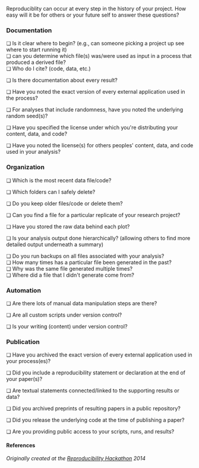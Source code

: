 Reproduciblity can occur at every step in the history of your project. How easy will it be for others or your future self to answer these questions?

### Documentation

&#x274f; Is it clear where to begin? (e.g., can someone picking a project up see where to start running it)   
&#x274f; can you determine which file(s) was/were used as input in a process that produced a derived file?   
&#x274f; Who do I cite? (code, data, etc.)   

&#x274f; Is there documentation about every result?   

&#x274f; Have you noted the exact version of every external application used in the process?   

&#x274f; For analyses that include randomness, have you noted the underlying random seed(s)?   

&#x274f; Have you specified the license under which you're distributing your content, data, and code?   

&#x274f; Have you noted the license(s) for others peoples' content, data, and code used in your analysis?   

### Organization

&#x274f; Which is the most recent data file/code?   

&#x274f; Which folders can I safely delete?   

&#x274f; Do you keep older files/code or delete them?   

&#x274f; Can you find a file for a particular replicate of your research project?   

&#x274f; Have you stored the raw data behind each plot?   

&#x274f; Is your analysis output done hierarchically? (allowing others to find more detailed output underneath a summary)   

&#x274f; Do you run backups on all files associated with your analysis?   
&#x274f; How many times has a particular file been generated in the past?   
&#x274f; Why was the same file generated multiple times?   
&#x274f; Where did a file that I didn't generate come from?   

### Automation

&#x274f; Are there lots of manual data manipulation steps are there? 

&#x274f; Are all custom scripts under version control?   

&#x274f; Is your writing (content) under version control?   

### Publication

&#x274f; Have you archived the exact version of every external application used in your process(es)?   

&#x274f; Did you include a reproducibility statement or declaration at the end of your paper(s)?   

&#x274f; Are textual statements connected/linked to the supporting results or data?   

&#x274f; Did you archived preprints of resulting papers in a public repository?   

&#x274f; Did you release the underlying code at the time of publishing a paper?   

&#x274f; Are you providing public access to your scripts, runs, and results?   

#### References

*Originally created at the [Reproducibility Hackathon](https://github.com/Reproducible-Science-Curriculum/Reproducible-Science-Hackathon-Dec-08-2014) 2014*
